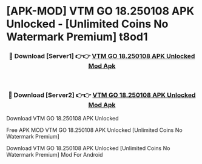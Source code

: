 # [APK-MOD] VTM GO 18.250108 APK Unlocked - [Unlimited Coins No Watermark Premium] t8od1



<div align="center">
<h3>🔴 Download [Server1] 👉👉 <a href="https://momento.my/?title=VTM_GO_18.250108_APK_Unlocked">VTM GO 18.250108 APK Unlocked Mod Apk</a></h3><br>

<h3>🔴 Download [Server2] 👉👉 <a href="https://momento.my/?title=VTM_GO_18.250108_APK_Unlocked">VTM GO 18.250108 APK Unlocked Mod Apk</a></h3>
</div>



Download VTM GO 18.250108 APK Unlocked 

Free APK MOD VTM GO 18.250108 APK Unlocked [Unlimited Coins No Watermark Premium]

Download VTM GO 18.250108 APK Unlocked [Unlimited Coins No Watermark Premium] Mod For Android
